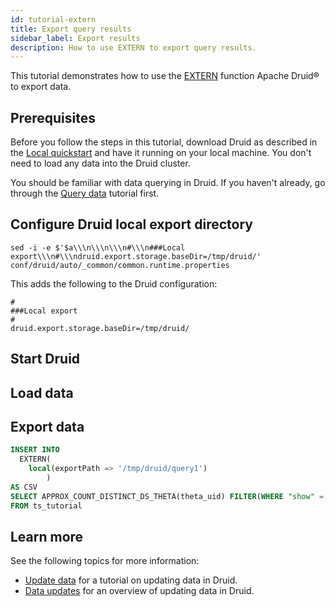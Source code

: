```yaml
---
id: tutorial-extern
title: Export query results
sidebar_label: Export results
description: How to use EXTERN to export query results.
---
```


<!--
  ~ Licensed to the Apache Software Foundation (ASF) under one
  ~ or more contributor license agreements.  See the NOTICE file
  ~ distributed with this work for additional information
  ~ regarding copyright ownership.  The ASF licenses this file
  ~ to you under the Apache License, Version 2.0 (the
  ~ "License"); you may not use this file except in compliance
  ~ with the License.  You may obtain a copy of the License at
  ~
  ~   http://www.apache.org/licenses/LICENSE-2.0
  ~
  ~ Unless required by applicable law or agreed to in writing,
  ~ software distributed under the License is distributed on an
  ~ "AS IS" BASIS, WITHOUT WARRANTIES OR CONDITIONS OF ANY
  ~ KIND, either express or implied.  See the License for the
  ~ specific language governing permissions and limitations
  ~ under the License.
  -->

This tutorial demonstrates how to use the [EXTERN](..multi-stage-query/reference#extern-function) function Apache Druid&circledR; to export data.


## Prerequisites

Before you follow the steps in this tutorial, download Druid as described in the [Local quickstart](index.md) and have it running on your local machine. You don't need to load any data into the Druid cluster.

You should be familiar with data querying in Druid. If you haven't already, go through the [Query data](../tutorials/tutorial-query.md) tutorial first.

## Configure Druid local export directory 

```
sed -i -e $'$a\\\n\\\n\\\n#\\\n###Local export\\\n#\\\ndruid.export.storage.baseDir=/tmp/druid/' conf/druid/auto/_common/common.runtime.properties
```

This adds the following to the Druid configuration:

```
#
###Local export
#
druid.export.storage.baseDir=/tmp/druid/
```

## Start Druid

## Load data

## Export data

```sql
INSERT INTO
  EXTERN(
    local(exportPath => '/tmp/druid/query1')
        )
AS CSV
SELECT APPROX_COUNT_DISTINCT_DS_THETA(theta_uid) FILTER(WHERE "show" = 'Bridgerton') AS users
FROM ts_tutorial
```

## Learn more

See the following topics for more information:

* [Update data](./tutorial-update-data.md) for a tutorial on updating data in Druid.
* [Data updates](../data-management/update.md) for an overview of updating data in Druid.
